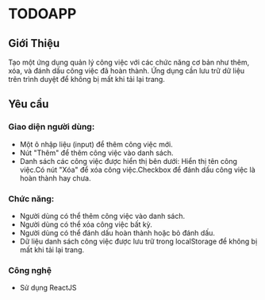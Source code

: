 
# TODOAPP

## Giới Thiệu

Tạo một ứng dụng quản lý công việc với các chức năng cơ bản như thêm, xóa, và đánh dấu công việc đã hoàn thành. Ứng dụng cần lưu trữ dữ liệu trên trình duyệt để không bị mất khi tải lại trang.

## Yêu cầu
### Giao diện người dùng:
- Một ô nhập liệu (input) để thêm công việc mới.
- Nút "Thêm" để thêm công việc vào danh sách.
- Danh sách các công việc được hiển thị bên dưới: Hiển thị tên công việc.Có nút "Xóa" để xóa công việc.Checkbox để đánh dấu công việc là hoàn thành hay chưa.


### Chức năng:
- Người dùng có thể thêm công việc vào danh sách.
- Người dùng có thể xóa công việc bất kỳ.
- Người dùng có thể đánh dấu hoàn thành hoặc bỏ đánh dấu.
- Dữ liệu danh sách công việc được lưu trữ trong localStorage để không bị mất khi tải lại trang.
### Công nghệ
- Sử dụng ReactJS 
